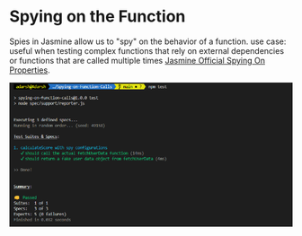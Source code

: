 
# Spying on the Function

Spies in Jasmine allow us to "spy" on the behavior of a function. use case:  useful when testing complex functions that rely on external dependencies or functions that are called multiple times [Jasmine Official Spying On Properties](https://jasmine.github.io/tutorials/spying_on_properties).


![Screenshot](./screenshot-1.png)